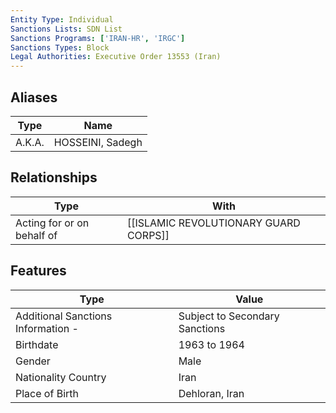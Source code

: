 ```yaml
---
Entity Type: Individual
Sanctions Lists: SDN List
Sanctions Programs: ['IRAN-HR', 'IRGC']
Sanctions Types: Block
Legal Authorities: Executive Order 13553 (Iran)
---
```


## Aliases
| Type  | Name      | 
|-------|-----------|
| A.K.A. | HOSSEINI, Sadegh |

## Relationships
| Type  | With      | 
|-------|-----------|
| Acting for or on behalf of | [[ISLAMIC REVOLUTIONARY GUARD CORPS]] |

## Features
| Type  | Value      |
|-------|------------|
| Additional Sanctions Information - | Subject to Secondary Sanctions |
| Birthdate | 1963 to 1964 |
| Gender | Male |
| Nationality Country | Iran |
| Place of Birth | Dehloran, Iran |

